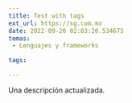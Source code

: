 ```yaml
---
title: Test with tags
ext_url: https://sg.com.mx
date: 2022-09-26 02:03:20.534675
temas:
 - Lenguajes y frameworks

tags:

---
```


Una descripción actualizada.
    